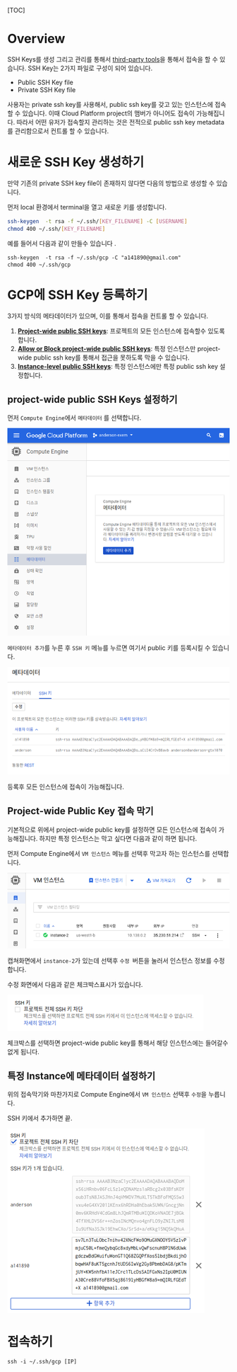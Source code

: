 [TOC]

# Overview

SSH Keys를 생성 그리고 관리를 통해서 [third-party tools](https://cloud.google.com/compute/docs/instances/connecting-advanced#thirdpartytools)을 통해서 접속을 할 수 있습니다. 
SSH Key는 2가지 파일로 구성이 되어 있습니다.

- Public SSH Key file 
- Private SSH Key file

사용자는 private ssh key를 사용해서, public ssh key를 갖고 있는 인스턴스에 접속할 수 있습니다.  이때 Cloud Platform project의 맴버가 아니어도 접속이 가능해집니다.  따라서 어떤 유저가 접속할지 관리하는 것은 전적으로 public ssh key metadata를 관리함으로서 컨트롤 할 수 있습니다. 



# 새로운 SSH Key 생성하기 

만약 기존의 private SSH key file이 존재하지 않다면 다음의 방법으로 생성할 수 있습니다. 

먼저 local 환경에서 terminal을 열고 새로운 키를 생성합니다. 

```bash
ssh-keygen  -t rsa -f ~/.ssh/[KEY_FILENAME] -C [USERNAME]
chmod 400 ~/.ssh/[KEY_FILENAME]
```

예를 들어서 다음과 같이 만들수 있습니다 .

```
ssh-keygen  -t rsa -f ~/.ssh/gcp -C "a141890@gmail.com"
chmod 400 ~/.ssh/gcp
```



# GCP에 SSH Key 등록하기

3가지 방식의 메타데이터가 있으며, 이를 통해서 접속을 컨트롤 할 수 있습니다.

1. **[Project-wide public SSH keys](https://cloud.google.com/compute/docs/instances/adding-removing-ssh-keys#project-wide)**: 프로젝트의 모든 인스턴스에 접속할수 있도록 합니다. 
2. [**Allow or Block project-wide public SSH keys**](https://cloud.google.com/compute/docs/instances/adding-removing-ssh-keys#block-project-keys): 특정 인스턴스만 project-wide public ssh key를 통해서 접근을 못하도록 막을 수 있습니다. 
3. [**Instance-level public SSH keys**](https://cloud.google.com/compute/docs/instances/adding-removing-ssh-keys#instance-only): 특정 인스턴스에만 특정 public ssh key 설정합니다. 

## project-wide public SSH Keys 설정하기

먼저 `Compute Engine`에서 `메타데이터` 를 선택합니다. 

![Meta01](images/meta01.png)

`메타데이터 추가`를 누른 후 `SSH 키` 메뉴를 누르면 여기서 public 키를 등록시킬 수 있습니다.

![Meta01](images/meta02.png)

등록후 모든 인스턴스에 접속이 가능해집니다. 

## Project-wide Public Key 접속 막기

기본적으로 위에서 project-wide public key를 설정하면 모든 인스턴스에 접속이 가능해집니다. 
하지만 특정 인스턴스는 막고 싶다면 다음과 같이 하면 됩니다. 

먼저 Compute Engine에서 `VM 인스턴스` 메뉴를 선택후 막고자 하는 인스턴스를 선택합니다. 

![Meta01](images/meta03.png)

캡쳐화면에서 `instance-2`가 있는데 선택후 `수정 `버튼을 눌러서 인스턴스 정보를 수정합니다. 

수정 화면에서 다음과 같은 체크박스표시가 있습니다. 

![Meta01](images/meta04.png)

체크박스를 선택하면 project-wide public key를 통해서 해당 인스턴스에는 들어갈수 없게 됩니다. 

## 특정 Instance에 메타데이터 설정하기

위의 접속막기와 마찬가지로 Compute Engine에서 `VM 인스턴스` 선택후 `수정`을 누릅니다. 

SSH 키에서 추가하면 끝.

![meta05](images/meta05.png)

# 접속하기

```
ssh -i ~/.ssh/gcp [IP]
```



